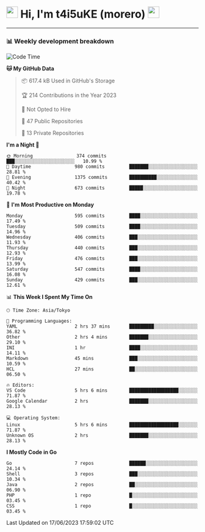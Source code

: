 <!-- Title -->
<h1>
    <img src="https://emojis.slackmojis.com/emojis/images/1600385609/10490/cactuar.gif?1600385609" width="30"/> 
    Hi, I'm t4i5uKE (morero) 
    <img src="https://emojis.slackmojis.com/emojis/images/1600385609/10490/cactuar.gif?1600385609" width="30"/>
</h1>

---

<h3> 📊 Weekly development breakdown </h3>
<!-- waka-readme-stats -->

<!--START_SECTION:waka-->
![Code Time](http://img.shields.io/badge/Code%20Time-1%2C550%20hrs%2040%20mins-blue)

**🐱 My GitHub Data** 

> 📦 617.4 kB Used in GitHub's Storage 
 > 
> 🏆 214 Contributions in the Year 2023
 > 
> 🚫 Not Opted to Hire
 > 
> 📜 47 Public Repositories 
 > 
> 🔑 13 Private Repositories 
 > 
**I'm a Night 🦉** 

```text
🌞 Morning                374 commits         ███░░░░░░░░░░░░░░░░░░░░░░   10.99 % 
🌆 Daytime                980 commits         ███████░░░░░░░░░░░░░░░░░░   28.81 % 
🌃 Evening                1375 commits        ██████████░░░░░░░░░░░░░░░   40.42 % 
🌙 Night                  673 commits         █████░░░░░░░░░░░░░░░░░░░░   19.78 % 
```
📅 **I'm Most Productive on Monday** 

```text
Monday                   595 commits         ████░░░░░░░░░░░░░░░░░░░░░   17.49 % 
Tuesday                  509 commits         ████░░░░░░░░░░░░░░░░░░░░░   14.96 % 
Wednesday                406 commits         ███░░░░░░░░░░░░░░░░░░░░░░   11.93 % 
Thursday                 440 commits         ███░░░░░░░░░░░░░░░░░░░░░░   12.93 % 
Friday                   476 commits         ███░░░░░░░░░░░░░░░░░░░░░░   13.99 % 
Saturday                 547 commits         ████░░░░░░░░░░░░░░░░░░░░░   16.08 % 
Sunday                   429 commits         ███░░░░░░░░░░░░░░░░░░░░░░   12.61 % 
```


📊 **This Week I Spent My Time On** 

```text
🕑︎ Time Zone: Asia/Tokyo

💬 Programming Languages: 
YAML                     2 hrs 37 mins       █████████░░░░░░░░░░░░░░░░   36.82 % 
Other                    2 hrs 4 mins        ███████░░░░░░░░░░░░░░░░░░   29.10 % 
INI                      1 hr                ████░░░░░░░░░░░░░░░░░░░░░   14.11 % 
Markdown                 45 mins             ███░░░░░░░░░░░░░░░░░░░░░░   10.59 % 
HCL                      27 mins             ██░░░░░░░░░░░░░░░░░░░░░░░   06.50 % 

🔥 Editors: 
VS Code                  5 hrs 6 mins        ██████████████████░░░░░░░   71.87 % 
Google Calendar          2 hrs               ███████░░░░░░░░░░░░░░░░░░   28.13 % 

💻 Operating System: 
Linux                    5 hrs 6 mins        ██████████████████░░░░░░░   71.87 % 
Unknown OS               2 hrs               ███████░░░░░░░░░░░░░░░░░░   28.13 % 
```

**I Mostly Code in Go** 

```text
Go                       7 repos             ██████░░░░░░░░░░░░░░░░░░░   24.14 % 
Shell                    3 repos             ███░░░░░░░░░░░░░░░░░░░░░░   10.34 % 
Java                     2 repos             ██░░░░░░░░░░░░░░░░░░░░░░░   06.90 % 
PHP                      1 repo              █░░░░░░░░░░░░░░░░░░░░░░░░   03.45 % 
CSS                      1 repo              █░░░░░░░░░░░░░░░░░░░░░░░░   03.45 % 
```




 Last Updated on 17/06/2023 17:59:02 UTC
<!--END_SECTION:waka-->
